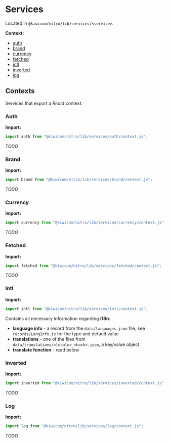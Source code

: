 # Services

Located in `@kiwicom/nitro/lib/services/<service>`.

**Context:**

* [auth](#auth)
* [brand](#brand)
* [currency](#currency)
* [fetched](#fetched)
* [intl](#intl)
* [inverted](#inverted)
* [log](#log)

## Contexts

Services that export a _React_ context.

### Auth

**Import:**
```js
import auth from "@kiwicom/nitro/lib/services/auth/context.js";
```

_TODO_

### Brand

**Import:**
```js
import brand from "@kiwicom/nitro/lib/services/brand/context.js";
```

_TODO_

### Currency

**Import:**
```js
import currency from "@kiwicom/nitro/lib/services/currency/context.js";
```

_TODO_

### Fetched

**Import:**
```js
import fetched from "@kiwicom/nitro/lib/services/fetched/context.js";
```

_TODO_

### Intl

**Import:**
```js
import intl from "@kiwicom/nitro/lib/services/intl/context.js";
```

Contains all necessary information regarding **i18n**:
* **language info** - a record from the `data/languages.json` file, see `records/LangInfo.js` for the type and default value
* **translations** - one of the files from `data/translations/<locale>_<hash>.json`, a key/value object
* **translate function** - read below

### Inverted

**Import:**
```js
import inverted from "@kiwicom/nitro/lib/services/inverted/context.js";
```

_TODO_

### Log

**Import:**
```js
import log from "@kiwicom/nitro/lib/services/log/context.js";
```

_TODO_
